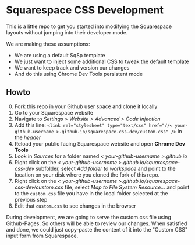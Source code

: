 # Squarespace CSS Development

This is a little repo to get you started into modifying the Squarespace layouts without jumping into their developer mode.

We are making these assumptions:
- We are using a default SqSp template
- We just want to inject some additional CSS to tweak the default template
- We want to keep track and version our changes
- And do this using Chrome Dev Tools persistent mode

## Howto

0. Fork this repo in your Github user space and clone it locally
1. Go to your Squarespace website
2. Navigate to _Settings > Website > Advanced > Code Injection_
3. Add this line: `<link rel="stylesheet" type="text/css" href="//< your-github-username >.github.io/squarespace-css-dev/custom.css" />` in the _header_  
4. Reload your public facing Squarespace website and open **Chrome Dev Tools**
5. Look in _Sources_ for a folder named _< your-github-username >.github.io_
6. Right click on the _< your-github-username >.github.io/squarespace-css-dev_ subfolder, select _Add folder to workspace_ and point to the location on your disk where you cloned the fork of this repo.
7. Right click on the _< your-github-username >.github.io/squarespace-css-dev/custom.css_ file, select _Map to File System Resource…_ and point to the `custom.css` file you have in the local folder selected at the previous step
8. Edit that `custom.css` to see changes in the browser

During development, we are going to serve the custom.css file using Github-Pages. So others will be able to review our changes. When satisfied and done, we could just copy-paste the content of it into the "Custom CSS" input form from Squarespace. 

